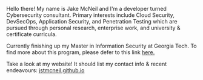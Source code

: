 Hello there! My name is Jake McNeil and I'm a developer turned Cybersecurity consultant. Primary interests include 
Cloud Security, DevSecOps, Application Security, and Penetration Testing which are pursued through personal research, 
enterprise work, and university & certificate curricula.

Currently finishing up my Master in Information Security at Georgia Tech. To find more about this program, please
defer to this link [here.](https://www.gatech.edu/academics/degrees/masters/cybersecurity-ms-cybersecurity)

Take a look at my website! It should list my contact info & recent endeavours: [jstmcneil.github.io](jstmcneil.github.io)

<!--
**jstmcneil/jstmcneil** is a ✨ _special_ ✨ repository because its `README.md` (this file) appears on your GitHub profile.

Here are some ideas to get you started:

- 🔭 I’m currently working on ...
- 🌱 I’m currently learning ...
- 👯 I’m looking to collaborate on ...
- 🤔 I’m looking for help with ...
- 💬 Ask me about ...
- 📫 How to reach me: ...
- 😄 Pronouns: ...
- ⚡ Fun fact: ...
-->
